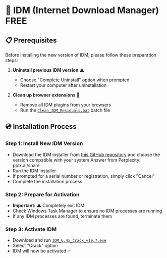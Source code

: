 # 🚀 IDM (Internet Download Manager) FREE


## 📋 Prerequisites

Before installing the new version of IDM, please follow these preparation steps:

1. **Uninstall previous IDM version** ⚠️
   - Choose "Complete Uninstall" option when prompted
   - Restart your computer after uninstallation

2. **Clean up browser extensions** 🧹
   - Remove all IDM plugins from your browsers
   - Run the [`Clean_IDM_Residuals.bat`](https://github.com/911218sky/free-idm/releases/tag/v0.0.1) batch file

## 💿 Installation Process

### Step 1: Install New IDM Version
- Download the IDM installer from [this GitHub repository](https://github.com/911218sky/free-idm/releases/tag/IDM) and choose the version compatible with your system
Answer from Perplexity: pplx.ai/share
- Run the IDM installer
- If prompted for a serial number or registration, simply click "Cancel"
- Complete the installation process

### Step 2: Prepare for Activation
- **Important:** ⚠️ Completely exit IDM
- Check Windows Task Manager to ensure no IDM processes are running
- If any IDM processes are found, terminate them

### Step 3: Activate IDM
- Download and run [`IDM_6.4x_Crack_v19.7.exe`](https://github.com/911218sky/free-idm/releases/tag/v0.0.1)
- Select "Crack" option
- IDM will now be activated ✅
